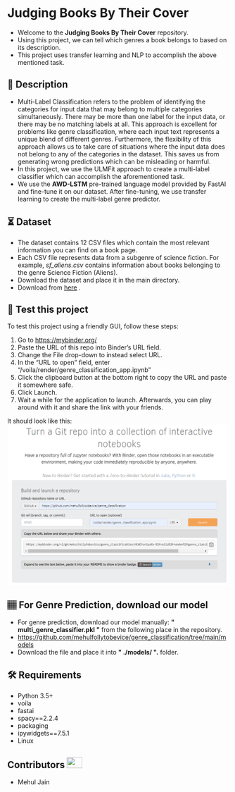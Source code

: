 # Judging Books By Their Cover  

- Welcome to the **Judging Books By Their Cover** repository.
- Using this project, we can tell which genres a book belongs to based on its description.
- This project uses transfer learning and NLP to accomplish the above mentioned task.

## 📝 Description
- Multi-Label Classification refers to the problem of identifying the categories for input data that may belong to multiple categories simultaneously. There may be more than one label for the input data, or there may be no matching labels at all. This approach is excellent for problems like genre classification, where each input text represents a unique blend of different genres. Furthermore, the flexibility of this approach allows us to take care of situations where the input data does not belong to any of the categories in the dataset. This saves us from generating wrong predictions which can be misleading or harmful.
- In this project, we use the ULMFit approach to create a multi-label classifier which can accomplish the aforementioned task.
- We use the **AWD-LSTM** pre-trained language model provided by FastAI and fine-tune it on our dataset. After fine-tuning, we use transfer learning to create the multi-label genre predictor. 

## ⏳ Dataset
- The dataset contains 12 CSV files which contain the most relevant information you can find on a book page.
- Each CSV file represents data from a subgenre of science fiction. For example, *sf_aliens.csv* contains information about books belonging to the genre Science Fiction (Aliens).
- Download the dataset and place it in the main directory.
- Download from [here](https://www.kaggle.com/tanguypledel/science-fiction-books-subgenres?select=sf_alternate_history.csv) .


## :monocle_face: Test this project
To test this project using a friendly GUI, follow these steps:
1. Go to https://mybinder.org/
2. Paste the URL of this repo into Binder’s URL field.
3. Change the File drop-down to instead select URL.
4. In the “URL to open” field, enter “/voila/render/genre_classification_app.ipynb”
5. Click the clipboard button at the bottom right to copy the URL and paste it somewhere safe.
6. Click Launch.
7. Wait a while for the application to launch. Afterwards, you can play around with it and share the link with your friends.

It should look like this:
![binder](https://github.com/mehulfollytobevice/genre_classification/blob/main/pics/binder.PNG)

##  🏽‍ For Genre Prediction, download our model
- For genre prediction, download our model manually: **" multi_genre_classifier.pkl "** from the following place in the repository.
- https://github.com/mehulfollytobevice/genre_classification/tree/main/models
- Download the file and place it into **" ./models/ ".** folder.

## :hammer_and_wrench: Requirements
* Python 3.5+
* voila
* fastai
* spacy==2.2.4
* packaging
* ipywidgets==7.5.1
* Linux

## Contributors <img src="https://raw.githubusercontent.com/TheDudeThatCode/TheDudeThatCode/master/Assets/Developer.gif" width=35 height=25> 
- Mehul Jain
